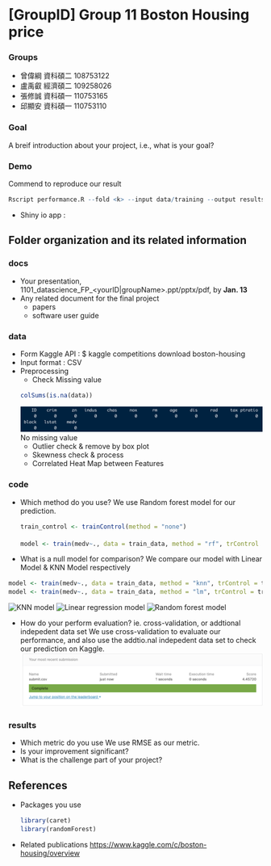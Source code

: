 # [GroupID] Group 11 Boston Housing price

### Groups
* 曾偉綱	資科碩二	108753122
* 盧禹叡	經濟碩二	109258026
* 張修誠	資科碩一	110753165
* 邱顯安	資科碩一	110753110



### Goal
A breif introduction about your project, i.e., what is your goal?

### Demo 
Commend to reproduce our result
```R
Rscript performance.R --fold <k> --input data/training --output results/performance.csv
```
* Shiny io app :

## Folder organization and its related information

### docs
* Your presentation, 1101_datascience_FP_<yourID|groupName>.ppt/pptx/pdf, by **Jan. 13**
* Any related document for the final project
  * papers
  * software user guide

### data

* Form Kaggle API : $ kaggle competitions download boston-housing
* Input format : CSV
* Preprocessing
  * Check Missing value
  ```R
  colSums(is.na(data))
  ```
  ![Missing Value](Missing_value_checking.png)
    No missing value
  * Outlier check & remove by box plot
  * Skewness check & process
  * Correlated Heat Map between Features 
  

### code

* Which method do you use?
  We use Random forest model for our prediction.
  ```R
  train_control <- trainControl(method = "none")

  model <- train(medv~., data = train_data, method = "rf", trControl = train_control)
  ```
* What is a null model for comparison?
  We compare our model with Linear Model & KNN Model respectively
 ```R
 model <- train(medv~., data = train_data, method = "knn", trControl = train_control)
 model <- train(medv~., data = train_data, method = "lm", trControl = train_control)
 ```
 ![KNN model](KNN_model.png)
 ![Linear regression model](Linear_Regression_model.png)
 ![Random forest model](Random_forest_model.png)
 
* How do your perform evaluation? ie. cross-validation, or addtional indepedent data set
  We use cross-validation to evaluate our performance, and also use the addtio.nal indepedent data     set to check our prediction on Kaggle.
  ![Kaggle submission](Kaggle.png)
  
  
  
### results

* Which metric do you use 
  We use RMSE as our metric.
* Is your improvement significant?
* What is the challenge part of your project?

## References
* Packages you use
  ```R
  library(caret)
  library(randomForest)  
  ```
* Related publications
  https://www.kaggle.com/c/boston-housing/overview
